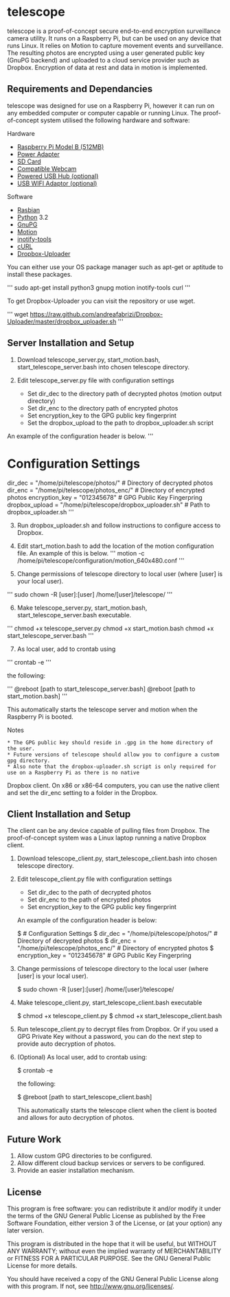 # telescope #

telescope is a proof-of-concept secure end-to-end encryption surveillance
camera utility. It runs on a Raspberry Pi, but can be used on any device 
that runs Linux. It relies on Motion to capture movement events and 
surveillance. The resulting photos are encrypted using a user generated 
public key (GnuPG backend) and uploaded to a cloud service provider such 
as Dropbox. Encryption of data at rest and data in motion is implemented.

## Requirements and Dependancies ##

telescope was designed for use on a Raspberry Pi, however it can run on any
embedded computer or computer capable or running Linux. The proof-of-concept
system utilised the following hardware and software:

Hardware
   * [Raspberry Pi Model B (512MB)](http://www.raspberrypi.org/)
   * [Power Adapter](http://elinux.org/RPi_VerifiedPeripherals#Power_adapters)
   * [SD Card](http://elinux.org/RPi_SD_cards)
   * [Compatible Webcam](http://elinux.org/RPi_USB_Webcams)
   * [Powered USB Hub (optional)](http://elinux.org/RPi_Powered_USB_Hubs)
   * [USB WIFI Adaptor (optional)](http://elinux.org/RPi_USB_Wi-Fi_Adapters)

Software
   * [Rasbian](http://www.raspberrypi.org/downloads/)
   * [Python](http://python.org) 3.2
   * [GnuPG](http://www.gnupg.org/)
   * [Motion](http://www.lavrsen.dk/foswiki/bin/view/Motion/WebHome)
   * [inotify-tools](https://github.com/rvoicilas/inotify-tools)
   * [cURL](http://curl.haxx.se/)
   * [Dropbox-Uploader](https://github.com/andreafabrizi/Dropbox-Uploader)

You can either use your OS package manager such as apt-get or aptitude to
install these packages.

'''
sudo apt-get install python3 gnupg motion inotify-tools curl
'''

To get Dropbox-Uploader you can visit the repository or use wget.

'''
wget https://raw.github.com/andreafabrizi/Dropbox-Uploader/master/dropbox_uploader.sh
'''


## Server Installation and Setup ##
1. Download telescope_server.py, start_motion.bash, start_telescope_server.bash
into chosen telescope directory.

2. Edit telescope_server.py file with configuration settings
   * Set dir_dec to the directory path of decrypted photos (motion output directory)
   * Set dir_enc to the directory path of encrypted photos
   * Set encryption_key to the GPG public key fingerprint
   * Set the dropbox_upload to the path to dropbox_uploader.sh script

An example of the configuration header is below.
'''
# Configuration Settings
dir_dec = "/home/pi/telescope/photos/" # Directory of decrypted photos
dir_enc = "/home/pi/telescope/photos_enc/" # Directory of encrypted photos
encryption_key = "012345678" # GPG Public Key Fingerpring
dropbox_upload = "/home/pi/telescope/dropbox_uploader.sh" # Path to dropbox_uploader.sh
'''

3. Run dropbox_uploader.sh and follow instructions to configure access to Dropbox.

4. Edit start_motion.bash to add the location of the motion configuration file. An example of this is below.
'''
motion -c /home/pi/telescope/configuration/motion_640x480.conf
'''

5. Change permissions of telescope directory to local user (where [user] is your local user).

'''
sudo chown -R [user]:[user] /home/[user]/telescope/
'''

6. Make telescope_server.py, start_motion.bash, start_telescope_server.bash executable.

'''
chmod +x telescope_server.py
chmod +x start_motion.bash
chmod +x start_telescope_server.bash
'''

7. As local user, add to crontab using

'''
crontab -e
'''

the following:

'''
@reboot [path to start_telescope_server.bash]
@reboot [path to start_motion.bash]
'''

This automatically starts the telescope server and motion when the Raspberry Pi is booted.

Notes

    * The GPG public key should reside in .gpg in the home directory of the user. 
    * Future versions of telescope should allow you to configure a custom gpg directory.
    * Also note that the dropbox-uploader.sh script is only required for use on a Raspberry Pi as there is no native 
Dropbox client. On x86 or x86-64 computers, you can use the native client and set the dir_enc setting to a folder in the Dropbox.



## Client Installation and Setup ##
The client can be any device capable of pulling files from Dropbox.
The proof-of-concept system was a Linux laptop running a native Dropbox 
client.

1. Download telescope_client.py, start_telescope_client.bash 
into chosen telescope directory.

2. Edit telescope_client.py file with configuration settings
    * Set dir_dec to the path of decrypted photos
    * Set dir_enc to the path of encrypted photos
    * Set encryption_key to the GPG public key fingerprint

    An example of the configuration header is below:

    $ # Configuration Settings
    $ dir_dec = "/home/pi/telescope/photos/" # Directory of decrypted photos
    $ dir_enc = "/home/pi/telescope/photos_enc/" # Directory of encrypted photos
    $ encryption_key = "012345678" # GPG Public Key Fingerpring

3. Change permissions of telescope directory to the local user (where [user] is your local user).

    $ sudo chown -R [user]:[user] /home/[user]/telescope/

4. Make telescope_client.py, start_telescope_client.bash executable

    $ chmod +x telescope_client.py
    $ chmod +x start_telescope_client.bash

5. Run telescope_client.py to decrypt files from Dropbox. Or if you used a GPG Private Key without a password, you can do the next step to provide auto decryption of photos.

6. (Optional) As local user, add to crontab using:

    $ crontab -e

    the following:

    $ @reboot [path to start_telescope_client.bash]

    This automatically starts the telescope client when the client is booted and allows for auto decryption of photos.

## Future Work ##
1. Allow custom GPG directories to be configured.
2. Allow different cloud backup services or servers to be configured.
3. Provide an easier installation mechanism.


## License ##
This program is free software: you can redistribute it and/or modify
it under the terms of the GNU General Public License as published by
the Free Software Foundation, either version 3 of the License, or
(at your option) any later version.

This program is distributed in the hope that it will be useful,
but WITHOUT ANY WARRANTY; without even the implied warranty of
MERCHANTABILITY or FITNESS FOR A PARTICULAR PURPOSE.  See the
GNU General Public License for more details.

You should have received a copy of the GNU General Public License
along with this program.  If not, see <http://www.gnu.org/licenses/>.

